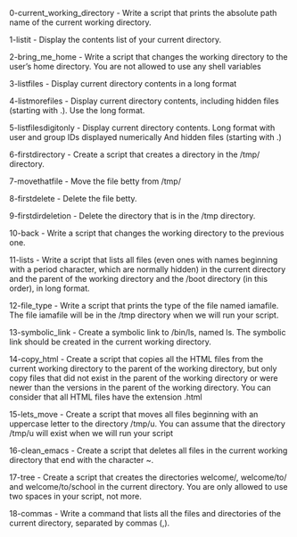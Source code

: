 0-current_working_directory - Write a script that prints the absolute path name of the current working directory. <br>

1-listit - Display the contents list of your current directory.<br>

2-bring_me_home - Write a script that changes the working directory to the user’s home directory. You are not allowed to use any shell variables<br>

3-listfiles - Display current directory contents in a long format<br>

4-listmorefiles - Display current directory contents, including hidden files (starting with .). Use the long format.<br>

5-listfilesdigitonly - Display current directory contents. Long format with user and group IDs displayed numerically And hidden files (starting with .)<br>

6-firstdirectory - Create a script that creates a directory in the /tmp/ directory.<br>

7-movethatfile - Move the file betty from /tmp/ <br>

8-firstdelete - Delete the file betty. <br>

9-firstdirdeletion - Delete the directory that is in the /tmp directory.<br>

10-back - Write a script that changes the working directory to the previous one.<br>

11-lists - Write a script that lists all files (even ones with names beginning with a period character, which are normally hidden) in the current directory and the parent of the working directory and the /boot directory (in this order), in long format.<br>

12-file_type - Write a script that prints the type of the file named iamafile. The file iamafile will be in the /tmp directory when we will run your script.<br>

13-symbolic_link - Create a symbolic link to /bin/ls, named ls. The symbolic link should be created in the current working directory.<br>

14-copy_html - Create a script that copies all the HTML files from the current working directory to the parent of the working directory, but only copy files that did not exist in the parent of the working directory or were newer than the versions in the parent of the working directory. You can consider that all HTML files have the extension .html<br>

15-lets_move - Create a script that moves all files beginning with an uppercase letter to the directory /tmp/u. You can assume that the directory /tmp/u will exist when we will run your script<br>

16-clean_emacs - Create a script that deletes all files in the current working directory that end with the character ~.<br>

17-tree - Create a script that creates the directories welcome/, welcome/to/ and welcome/to/school in the current directory. You are only allowed to use two spaces in your script, not more.<br>

18-commas - Write a command that lists all the files and directories of the current directory, separated by commas (,).<br>
